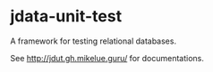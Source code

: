 # jdata-unit-test

A framework for testing relational databases.

See <http://jdut.gh.mikelue.guru/> for documentations.
